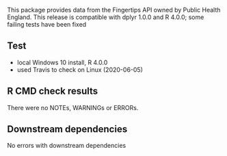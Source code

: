 This package provides data from the Fingertips API owned by Public Health England.
This release is compatible with dplyr 1.0.0 and R 4.0.0; some failing tests have been fixed

## Test 

* local Windows 10 install, R 4.0.0
* used Travis to check on Linux (2020-06-05)

## R CMD check results

There were no NOTEs, WARNINGs or ERRORs.

## Downstream dependencies

No errors with downstream dependencies
